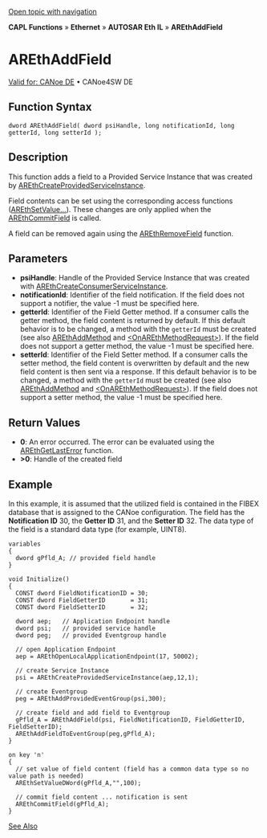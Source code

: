 [Open topic with navigation](../../../../../../CANoeDEFamily.htm#Topics/CAPLFunctions/IP/AUTOSARethIL/Functions/CAPLfunctionAREthAddField.md)

**CAPL Functions** » **Ethernet** » **AUTOSAR Eth IL** » **AREthAddField**

# AREthAddField

[Valid for: CANoe DE](../../../../Shared/FeatureAvailability.md) • CANoe4SW DE

## Function Syntax

```plaintext
dword AREthAddField( dword psiHandle, long notificationId, long getterId, long setterId );
```

## Description

This function adds a field to a Provided Service Instance that was created by [AREthCreateProvidedServiceInstance](CAPLfunctionAREthCreateProvidedServiceInstance.md).

Field contents can be set using the corresponding access functions ([AREthSetValue...](CAPLfunctionAREthSetValue.md)). These changes are only applied when the [AREthCommitField](CAPLfunctionAREthCommitField.md) is called.

A field can be removed again using the [AREthRemoveField](CAPLfunctionAREthRemoveField.md) function.

## Parameters

- **psiHandle**: Handle of the Provided Service Instance that was created with [AREthCreateConsumerServiceInstance](CAPLfunctionAREthCreateProvidedServiceInstance.md).
- **notificationId**: Identifier of the field notification. If the field does not support a notifier, the value -1 must be specified here.
- **getterId**: Identifier of the Field Getter method. If a consumer calls the getter method, the field content is returned by default. If this default behavior is to be changed, a method with the `getterId` must be created (see also [AREthAddMethod](CAPLfunctionAREthAddMethod.md) and [&lt;OnAREthMethodRequest&gt;](CAPLfunctionOnAREthMethodRequest.md)). If the field does not support a getter method, the value -1 must be specified here.
- **setterId**: Identifier of the Field Setter method. If a consumer calls the setter method, the field content is overwritten by default and the new field content is then sent via a response. If this default behavior is to be changed, a method with the `getterId` must be created (see also [AREthAddMethod](CAPLfunctionAREthAddMethod.md) and [&lt;OnAREthMethodRequest&gt;](CAPLfunctionOnAREthMethodRequest.md)). If the field does not support a setter method, the value -1 must be specified here.

## Return Values

- **0**: An error occurred. The error can be evaluated using the [AREthGetLastError](CAPLfunctionAREthGetLastError.md) function.
- **>0**: Handle of the created field

## Example

In this example, it is assumed that the utilized field is contained in the FIBEX database that is assigned to the CANoe configuration. The field has the **Notification ID** 30, the **Getter ID** 31, and the **Setter ID** 32. The data type of the field is a standard data type (for example, UINT8).

```plaintext
variables
{
  dword gPfld_A; // provided field handle
}

void Initialize()
{
  CONST dword FieldNotificationID = 30;
  CONST dword FieldGetterID       = 31;
  CONST dword FieldSetterID       = 32;

  dword aep;   // Application Endpoint handle
  dword psi;   // provided service handle
  dword peg;   // provided Eventgroup handle

  // open Application Endpoint
  aep = AREthOpenLocalApplicationEndpoint(17, 50002);

  // create Service Instance
  psi = AREthCreateProvidedServiceInstance(aep,12,1);

  // create Eventgroup
  peg = AREthAddProvidedEventGroup(psi,300);

  // create field and add field to Eventgroup
  gPfld_A = AREthAddField(psi, FieldNotificationID, FieldGetterID, FieldSetterID);
  AREthAddFieldToEventGroup(peg,gPfld_A);
}

on key 'n'
{
  // set value of field content (field has a common data type so no value path is needed)
  AREthSetValueDWord(gPfld_A,"",100);

  // commit field content ... notification is sent
  AREthCommitField(gPfld_A);
}
```

[See Also](javascript:void(0);)